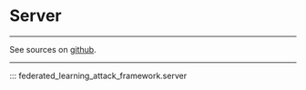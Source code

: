 # Server

----
See sources on [github](https://github.com/cmolinier-phd/federated-learning-attack-framework/blob/main/federated_learning_attack_framework/server.py).

----

::: federated_learning_attack_framework.server